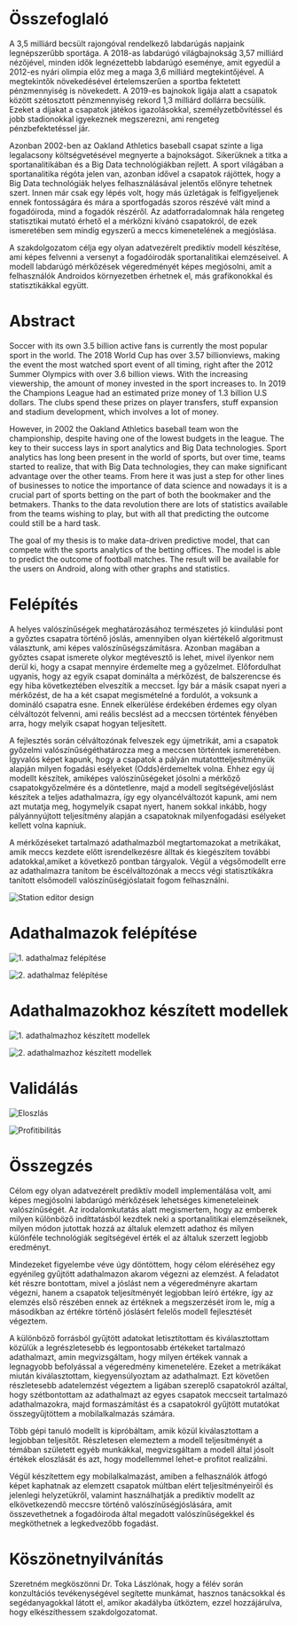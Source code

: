 # Összefoglaló


A 3,5 milliárd becsült rajongóval rendelkező labdarúgás napjaink legnépszerűbb sportága. A 2018-as labdarúgó világbajnokság 3,57 milliárd nézőjével, minden idők legnézettebb labdarúgó eseménye, amit egyedül a 2012-es nyári olimpia előz meg a maga 3,6 milliárd megtekintőjével. A megtekintők növekedésével értelemszerűen a sportba fektetett pénzmennyiség is növekedett. A 2019-es bajnokok ligája alatt a csapatok között szétosztott pénzmennyiség rekord 1,3 milliárd dollárra becsülik. Ezeket a díjakat a csapatok játékos igazolásokkal, személyzetbővítéssel és jobb stadionokkal igyekeznek megszerezni, ami rengeteg pénzbefektetéssel jár.

Azonban 2002-ben az Oakland Athletics baseball csapat szinte a liga legalacsony költségvetésével megnyerte a bajnokságot. Sikerüknek a titka a sportanalitikában és a Big Data technológiákban rejlett. A sport világában a sportanalitika régóta jelen van, azonban idővel a csapatok rájöttek, hogy a Big Data technológiák helyes felhasználásával jelentős előnyre tehetnek szert. Innen már csak egy lépés volt, hogy más üzletágak is felfigyeljenek ennek fontosságára és mára a sportfogadás szoros részévé vált mind a fogadóiroda, mind a fogadók részéről. Az adatforradalomnak hála rengeteg statisztikai mutató érhető el a mérkőzni kívánó csapatokról, de ezek ismeretében sem mindig egyszerű a meccs kimenetelének a megjóslása.

A szakdolgozatom célja egy olyan adatvezérelt prediktív modell készítése, ami képes felvenni a versenyt a fogadóirodák sportanalitikai elemzéseivel. A modell labdarúgó mérkőzések végeredményét képes megjósolni, amit a felhasználók Androidos környezetben érhetnek el, más grafikonokkal és statisztikákkal együtt.



# Abstract
Soccer with its own 3.5 billion active fans is currently the most popular sport in the world. The 2018 World Cup has over 3.57 billionviews, making the event the most watched sport event of all timing, right after the 2012 Summer Olympics with over 3.6 billion views. With the increasing viewership, the amount of money invested in the sport increases to. In 2019 the Champions League had an estimated prize money of 1.3 billion U.S dollars. The clubs spend these prizes on player transfers, stuff expansion and stadium development, which involves a lot of money.

However, in 2002 the Oakland Athletics baseball team won the championship, despite having one of the lowest budgets in the league. The key to their success lays in sport analytics and Big Data technologies. Sport analytics has long been present in the world of sports, but over time, teams started to realize, that with Big Data technologies, they can make significant advantage over the other teams. From here it was just a step for other lines of businesses to notice the importance of data science and nowadays it is a crucial part of sports betting on the part of both the bookmaker and the betmakers. Thanks to the data revolution there are lots of statistics available from the teams wishing to play, but with all that predicting the outcome could still be a hard task.

The goal of my thesis is to make data-driven predictive model, that can compete with the sports analytics of the betting offices. The model is able to predict the outcome of football matches. The result will be available for the users on Android, along with other graphs and statistics.
# Felépítés

A helyes valószínűségek meghatározásához természetes jó kiindulási pont a győztes csapatra történő jóslás, amennyiben olyan kiértékelő algoritmust választunk, ami képes valószínűségszámításra. Azonban magában a győztes csapat ismerete olykor megtévesztő is lehet, mivel ilyenkor nem derül ki, hogy a csapat mennyire érdemelte meg a győzelmet. Előfordulhat ugyanis, hogy az egyik csapat dominálta a mérkőzést, de balszerencse és egy hiba következtében elveszítik a meccset. Így bár a másik csapat nyeri a mérkőzést, de ha a két csapat megismételné a fordulót, a voksunk a domináló csapatra esne. Ennek elkerülése érdekében érdemes egy olyan célváltozót felvenni, ami reális becslést ad a meccsen történtek fényében arra, hogy melyik csapat hogyan teljesített.

A fejlesztés során célváltozónak felveszek egy újmetrikát, ami a csapatok győzelmi valószínűségéthatározza meg a meccsen történtek ismeretében. Ígyvalós képet kapunk, hogy a csapatok a pályán mutatottteljesítményük alapján milyen fogadási esélyeket (Odds)érdemeltek volna. Ehhez egy új modellt készítek, amiképes valószínűségeket jósolni a mérkőző csapatokgyőzelmére és a döntetlenre, majd a modell segítségéveljóslást készítek a teljes adathalmazra, így egy olyancélváltozót kapunk, ami nem azt mutatja meg, hogymelyik csapat nyert, hanem sokkal inkább, hogy pályánnyújtott teljesítmény alapján a csapatoknak milyenfogadási esélyeket kellett volna kapniuk.

A mérkőzéseket tartalmazó adathalmazból megtartomazokat a metrikákat, amik meccs kezdete előtt isrendelkezésre álltak és kiegészítem további adatokkal,amiket a következő pontban tárgyalok. Végül a végsőmodellt erre az adathalmazra tanítom be éscélváltozónak a meccs végi statisztikákra tanított elsőmodell valószínűségjóslatait fogom felhasználni.

![Station editor design](images/magy.png)

# Adathalmazok felépítése
![1. adathalmaz felépítése](images/scrapelaliga.PNG)

![2. adathalmaz felépítése](images/scrapefifa.PNG)

# Adathalmazokhoz készített modellek

![1. adathalmazhoz készített modellek](images/mod1ered.png)

![2. adathalmazhoz készített modellek](images/mod2profit.png)


# Validálás

![Eloszlás](images/mod2_confp.png)

![Profitibilitás](images/mod2_profit.png)

# Összegzés
Célom egy olyan adatvezérelt prediktív modell implementálása volt, ami képes megjósolni labdarúgó mérkőzések lehetséges kimeneteleinek valószínűségét. Az irodalomkutatás alatt megismertem, hogy az emberek milyen különböző indíttatásból kezdtek neki a sportanalitikai elemzéseiknek, milyen módon jutottak hozzá az általuk elemzett adathoz és milyen különféle technológiák segítségével érték el az általuk szerzett legjobb eredményt. 

Mindezeket figyelembe véve úgy döntöttem, hogy célom eléréséhez egy egyénileg gyűjtött adathalmazon akarom végezni az elemzést. A feladatot két részre bontottam, mivel a jóslást nem a végeredményre akartam végezni, hanem a csapatok teljesítményét legjobban leíró értékre, így az elemzés első részében ennek az értéknek a megszerzését írom le, míg a másodikban az értékre történő jóslásért felelős modell fejlesztését végeztem.   

A különböző forrásból gyűjtött adatokat letisztítottam és kiválasztottam közülük a legrészletesebb és legpontosabb értékeket tartalmazó adathalmazt, amin megvizsgáltam, hogy milyen értékek vannak a legnagyobb befolyással a végeredmény kimenetelére. Ezeket a metrikákat miután kiválasztottam, kiegyensúlyoztam az adathalmazt. Ezt követően részletesebb adatelemzést végeztem a ligában szereplő csapatokról azáltal, hogy szétbontottam az adathalmazt az egyes csapatok meccseit tartalmazó adathalmazokra, majd formaszámítást és a csapatokról gyűjtött mutatókat összegyűjtöttem a mobilalkalmazás számára. 

Több gépi tanuló modellt is kipróbáltam, amik közül kiválasztottam a legjobban teljesítőt. Részletesen elemeztem a modell teljesítményét a témában született egyéb munkákkal, megvizsgáltam a modell által jósolt értékek eloszlását és azt, hogy modellemmel lehet-e profitot realizálni.

Végül készítettem egy mobilalkalmazást, amiben a felhasználók átfogó képet kaphatnak az elemzett csapatok múltban elért teljesítményeiről és jelenlegi helyzetükről, valamint használhatják a prediktív modellt az elkövetkezendő meccsre történő valószínűségjóslására, amit összevethetnek a fogadóiroda által megadott valószínűségekkel és megköthetnek a legkedvezőbb fogadást.

# Köszönetnyilvánítás

Szeretném megköszönni Dr. Toka Lászlónak, hogy a félév során konzultációs tevékenységével segítette munkámat, hasznos tanácsokkal és segédanyagokkal látott el, amikor akadályba ütköztem, ezzel hozzájárulva, hogy elkészíthessem szakdolgozatomat. 